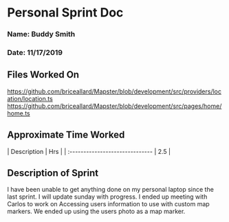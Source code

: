 
# Personal Sprint Doc


### Name: Buddy Smith
### Date: 11/17/2019

## Files Worked On
https://github.com/briceallard/Mapster/blob/development/src/providers/location/location.ts https://github.com/briceallard/Mapster/blob/development/src/pages/home/home.ts


## Approximate Time Worked

| Description                     | Hrs  |
| :------------------------------ | 2.5 |


## Description of Sprint
I have been unable to get anything done on my personal laptop since the last sprint.  I will update sunday with progress.  I ended up meeting with Carlos to work on Accessing users information to use with custom map markers. We ended up using the users photo as a map marker.
